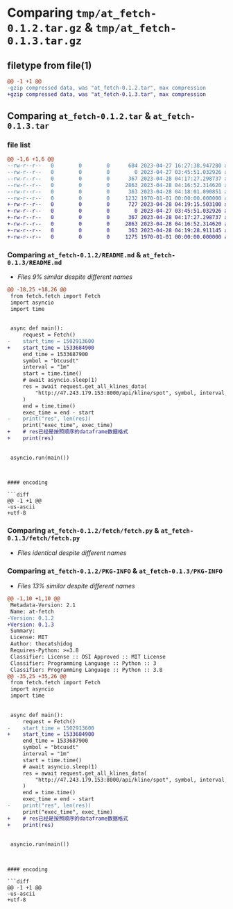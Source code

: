# Comparing `tmp/at_fetch-0.1.2.tar.gz` & `tmp/at_fetch-0.1.3.tar.gz`

## filetype from file(1)

```diff
@@ -1 +1 @@
-gzip compressed data, was "at_fetch-0.1.2.tar", max compression
+gzip compressed data, was "at_fetch-0.1.3.tar", max compression
```

## Comparing `at_fetch-0.1.2.tar` & `at_fetch-0.1.3.tar`

### file list

```diff
@@ -1,6 +1,6 @@
--rw-r--r--   0        0        0      684 2023-04-27 16:27:38.947280 at_fetch-0.1.2/README.md
--rw-r--r--   0        0        0        0 2023-04-27 03:45:51.032926 at_fetch-0.1.2/fetch/__init__.py
--rw-r--r--   0        0        0      367 2023-04-28 04:17:27.298737 at_fetch-0.1.2/fetch/const.py
--rw-r--r--   0        0        0     2863 2023-04-28 04:16:52.314620 at_fetch-0.1.2/fetch/fetch.py
--rw-r--r--   0        0        0      363 2023-04-28 04:18:01.090851 at_fetch-0.1.2/pyproject.toml
--rw-r--r--   0        0        0     1232 1970-01-01 00:00:00.000000 at_fetch-0.1.2/PKG-INFO
+-rw-r--r--   0        0        0      727 2023-04-28 04:19:15.503100 at_fetch-0.1.3/README.md
+-rw-r--r--   0        0        0        0 2023-04-27 03:45:51.032926 at_fetch-0.1.3/fetch/__init__.py
+-rw-r--r--   0        0        0      367 2023-04-28 04:17:27.298737 at_fetch-0.1.3/fetch/const.py
+-rw-r--r--   0        0        0     2863 2023-04-28 04:16:52.314620 at_fetch-0.1.3/fetch/fetch.py
+-rw-r--r--   0        0        0      363 2023-04-28 04:19:28.911145 at_fetch-0.1.3/pyproject.toml
+-rw-r--r--   0        0        0     1275 1970-01-01 00:00:00.000000 at_fetch-0.1.3/PKG-INFO
```

### Comparing `at_fetch-0.1.2/README.md` & `at_fetch-0.1.3/README.md`

 * *Files 9% similar despite different names*

```diff
@@ -18,25 +18,26 @@
 from fetch.fetch import Fetch
 import asyncio
 import time
 
 
 async def main():
     request = Fetch()
-    start_time = 1502913600
+    start_time = 1533684900
     end_time = 1533687900
     symbol = "btcusdt"
     interval = "1m"
     start = time.time()
     # await asyncio.sleep(1)
     res = await request.get_all_klines_data(
         "http://47.243.179.153:8000/api/kline/spot", symbol, interval, start_time, end_time
     )
     end = time.time()
     exec_time = end - start
-    print("res", len(res))
     print("exec_time", exec_time)
+    # res已经是按照顺序的dataframe数据格式
+    print(res)
 
 
 asyncio.run(main())
 
 ```
```

#### encoding

```diff
@@ -1 +1 @@
-us-ascii
+utf-8
```

### Comparing `at_fetch-0.1.2/fetch/fetch.py` & `at_fetch-0.1.3/fetch/fetch.py`

 * *Files identical despite different names*

### Comparing `at_fetch-0.1.2/PKG-INFO` & `at_fetch-0.1.3/PKG-INFO`

 * *Files 13% similar despite different names*

```diff
@@ -1,10 +1,10 @@
 Metadata-Version: 2.1
 Name: at-fetch
-Version: 0.1.2
+Version: 0.1.3
 Summary: 
 License: MIT
 Author: thecatshidog
 Requires-Python: >=3.8
 Classifier: License :: OSI Approved :: MIT License
 Classifier: Programming Language :: Python :: 3
 Classifier: Programming Language :: Python :: 3.8
@@ -35,25 +35,26 @@
 from fetch.fetch import Fetch
 import asyncio
 import time
 
 
 async def main():
     request = Fetch()
-    start_time = 1502913600
+    start_time = 1533684900
     end_time = 1533687900
     symbol = "btcusdt"
     interval = "1m"
     start = time.time()
     # await asyncio.sleep(1)
     res = await request.get_all_klines_data(
         "http://47.243.179.153:8000/api/kline/spot", symbol, interval, start_time, end_time
     )
     end = time.time()
     exec_time = end - start
-    print("res", len(res))
     print("exec_time", exec_time)
+    # res已经是按照顺序的dataframe数据格式
+    print(res)
 
 
 asyncio.run(main())
 
 ```
```

#### encoding

```diff
@@ -1 +1 @@
-us-ascii
+utf-8
```

